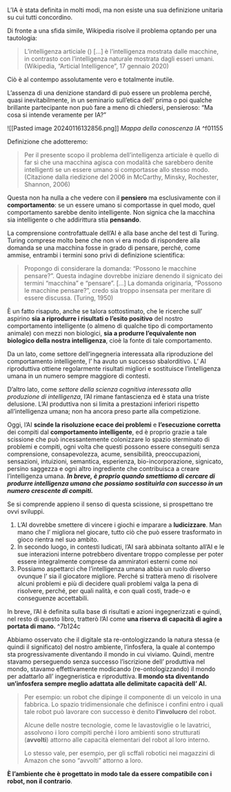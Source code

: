 L’IA è stata definita in molti modi, ma non esiste una sua definizione unitaria su cui tutti concordino.

Di fronte a una sfida simile, Wikipedia risolve il problema optando per una tautologia: 

> L’intelligenza articiale () […] è l’intelligenza mostrata dalle macchine, in contrasto con l’intelligenza naturale mostrata dagli esseri umani. (Wikipedia, “Articial Intelligence”, 17 gennaio 2020)

Ciò è al contempo assolutamente vero e totalmente inutile.

L’assenza di una denizione standard di può essere un problema perché, quasi inevitabilmente, in un seminario sull’etica dell’ prima o poi qualche brillante partecipante non può fare a meno di chiedersi, pensieroso: “Ma cosa si intende veramente per IA?”

![[Pasted image 20240116132856.png]]
*Mappa della conoscenza IA* ^f01155


Definizione che adotteremo:

> Per il presente scopo il problema dell’intelligenza articiale è quello di far sì che una macchina agisca con modalità che sarebbero denite intelligenti se un essere umano si comportasse allo stesso modo. (Citazione dalla riedizione del 2006 in McCarthy, Minsky, Rochester, Shannon, 2006)

Questa non ha nulla a che vedere con il **pensiero** ma esclusivamente con il **comportamento**: se un essere umano si comportasse in quel modo, quel comportamento sarebbe denito intelligente. 
Non signica che la macchina sia intelligente o che addirittura stia **pensando**. 

La comprensione controfattuale dell’AI è alla base anche del test di Turing. 
Turing comprese molto bene che non vi era modo di rispondere alla domanda se una macchina fosse in grado di pensare, perché, come ammise, entrambi i termini sono privi di definizione scientifica:

> Propongo di considerare la domanda: “Possono le macchine pensare?”. Questa indagine dovrebbe iniziare denendo il signicato dei termini “macchina” e “pensare”. […] La domanda originaria, “Possono le macchine pensare?”, credo sia troppo insensata per meritare di essere discussa. (Turing, 1950)



È un fatto risaputo, anche se talora sottostimato, che le ricerche sull’ aspirino **sia a riprodurre i risultati o l’esito positivo** del nostro comportamento intelligente (o almeno di qualche tipo di comportamento animale) con mezzi non biologici, **sia a produrre l’equivalente non biologico della nostra intelligenza**, cioè la fonte di tale comportamento.

Da un lato, come settore dell’ingegneria interessata alla riproduzione del comportamento intelligente, l’ ha avuto un successo sbalorditivo.
L’ AI riproduttiva ottiene regolarmente risultati migliori e sostituisce l’intelligenza umana in un numero sempre maggiore di contesti.

D’altro lato, come *settore della scienza cognitiva interessata alla produzione di intelligenza*, l’AI rimane fantascienza ed è stata una triste delusione. 
L’AI produttiva non si limita a prestazioni inferiori rispetto all’intelligenza umana; non ha ancora preso parte alla competizione.



Oggi, l’AI **scinde la risoluzione ecace dei problemi** e **l’esecuzione corretta** dei compiti dal **comportamento intelligente**, ed è proprio grazie a tale scissione che può incessantemente colonizzare lo spazio sterminato di problemi e compiti, ogni volta che questi possono essere conseguiti senza comprensione, consapevolezza, acume, sensibilità, preoccupazioni, sensazioni, intuizioni, semantica, esperienza, bio-incorporazione, signicato, persino saggezza e ogni altro ingrediente che contribuisca a creare l’intelligenza umana. 
***In breve, è proprio quando smettiamo di cercare di produrre intelligenza umana che possiamo sostituirla con successo in un numero crescente di compiti.***

Se si comprende appieno il senso di questa scissione, si prospettano tre ovvi sviluppi.
1) L’AI dovrebbe smettere di vincere i giochi e imparare a **ludicizzare**. Man mano che l’ migliora nel giocare, tutto ciò che può essere trasformato in gioco rientra nel suo ambito.
2) In secondo luogo, in contesti ludicati, l’AI sarà abbinata soltanto all’AI e le sue interazioni interne potrebbero diventare troppo complesse per poter essere integralmente comprese da ammiratori esterni come noi
3) Possiamo aspettarci che l’intelligenza umana abbia un ruolo diverso ovunque l’ sia il giocatore migliore. Perché si tratterà meno di risolvere alcuni problemi e più di decidere quali problemi valga la pena di risolvere, perché, per quali nalità, e con quali costi, trade-o e conseguenze accettabili.


In breve, l’AI è definita sulla base di risultati e azioni ingegnerizzati e quindi, nel resto di questo libro, tratterò l’AI come **una riserva di capacità di agire a portata di mano.** ^7b124c

Abbiamo osservato che il digitale sta re-ontologizzando la natura stessa (e quindi il significato) del nostro ambiente, l’infosfera, la quale al contempo sta progressivamente diventando il mondo in cui viviamo. 
Quindi, mentre stavamo perseguendo senza successo l’iscrizione dell’ produttiva nel mondo, stavamo effettivamente modicando (re-ontologizzando) il mondo per adattarlo all’ ingegneristica e riproduttiva. 
**Il mondo sta diventando un’infosfera sempre meglio adattata alle delimitate capacità dell’ AI.**

> Per esempio: un robot che dipinge il componente di un veicolo in una fabbrica. 
> Lo spazio tridimensionale che definisce i confini entro i quali tale robot può lavorare con successo è denito **l’involucro** del robot. 
> 
> Alcune delle nostre tecnologie, come le lavastoviglie o le lavatrici, assolvono i loro compiti perché i loro ambienti sono strutturati (**avvolti**) attorno alle capacità elementari del robot al loro interno. 
> 
> Lo stesso vale, per esempio, per gli scffali robotici nei magazzini di Amazon che sono “avvolti” attorno a loro. 


**È l’ambiente che è progettato in modo tale da essere compatibile con i robot, non il contrario**.

